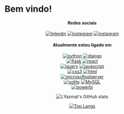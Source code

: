 <div align="left">

# Bem vindo!

</div>

<div align="center">

#### Redes sociais

[![linkedin](https://img.shields.io/badge/Linkedin-FFFFFF?style=flat&logo=linkedin&logoColor=blue)](https://www.linkedin.com/in/marcus-vinicius-de-miranda)
[![instagram](https://img.shields.io/badge/Instagram-FFFFFF?style=flat&logo=instagram&logoColor=orange)](https://www.instagram.com/marcusmiran/)
[![instagram](https://img.shields.io/badge/Twitch-FFFFFF?style=flat&logo=twitch&logoColor=purple)](https://www.twitch.tv/lyazmat)

</div>

<div align="center">

#### Atualmente estou ligado em

<div style="max-width: 30%;">

[![python](https://img.shields.io/badge/Python-FFFFFF?style=flat&logo=python)](#) 
[![django](https://img.shields.io/badge/Django-FFFFFF?style=flat&logo=django&logoColor=green)](#) 
[![flask](https://img.shields.io/badge/Flask-FFFFFF?style=flat&logo=flask&logoColor=black)](#) 
[![react](https://img.shields.io/badge/React-FFFFFF?style=flat&logo=react&logoColor=black)](#) 
[![jquery](https://img.shields.io/badge/jQuery-FFFFFF?style=flat&logo=jquery&logoColor=black)](#) 
[![javascript](https://img.shields.io/badge/Javascript-FFFFFF?style=flat&logo=javascript)](#) 
[![css3](https://img.shields.io/badge/CSS3-FFFFFF?style=flat&logo=css3&logoColor=yellow)](#) 
[![html](https://img.shields.io/badge/HTML5-FFFFFF?style=flat&logo=html5&logoColor=yellow)](#) 
[![microsoftsqlserver](https://img.shields.io/badge/SQL%20Server-FFFFFF?style=flat&logo=microsoftsqlserver&logoColor=red)](#) 
[![sqlite](https://img.shields.io/badge/SQLite-FFFFFF?style=flat&logo=sqlite&logoColor=blue)](#) 
[![MySQL](https://img.shields.io/badge/MySQL-FFFFFF?style=flat&logo=mysql&logoColor=black)](#) 
[![powerbi](https://img.shields.io/badge/Power%20BI-FFFFFF?style=flat&logo=powerbi&logoColor=yellow)](#) 

</div>

</div>

<div align="center">

![LYazmat's GitHub stats](https://github-readme-stats.vercel.app/api?username=LYazmat&show_icons=true&theme=codeSTACKr)

</div>

<div align="center">

[![Top Langs](https://github-readme-stats.vercel.app/api/top-langs/?username=LYazmat&layout=compact)](https://github.com/anuraghazra/github-readme-stats)

</div>